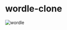 # wordle-clone
![wordle](https://user-images.githubusercontent.com/92618968/164911729-bd424478-b448-413f-994f-b96a29a4f24a.jpg)
